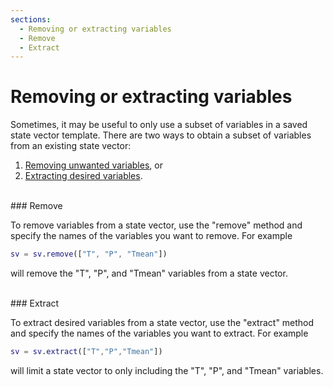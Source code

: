 ```yaml
---
sections:
  - Removing or extracting variables
  - Remove
  - Extract
---
```

# Removing or extracting variables

Sometimes, it may be useful to only use a subset of variables in a saved state vector template. There are two ways to obtain a subset of variables from an existing state vector:
1. [Removing unwanted variables](#remove), or
2. [Extracting desired variables](#extract).

<br>
### Remove

To remove variables from a state vector, use the "remove" method and specify the names of the variables you want to remove. For example
```matlab
sv = sv.remove(["T", "P", "Tmean"])
```
will remove the "T", "P", and "Tmean" variables from a state vector.

<br>
### Extract

To extract desired variables from a state vector, use the "extract" method and specify the names of the variables you want to extract. For example
```matlab
sv = sv.extract(["T","P","Tmean"])
```
will limit a state vector to only including the "T", "P", and "Tmean" variables.
